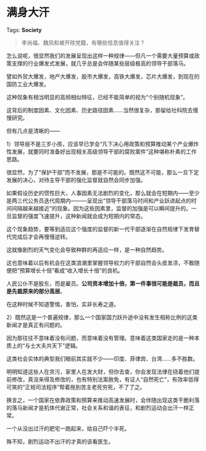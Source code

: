 # 满身大汗

Tags: **Society**

> 李尚福、魏凤和被开除党籍，有哪些信息值得关注？



怎么说呢，很显然我们的发展呈现出这样一种规律——但凡一个需要大量预算或政策支撑的行业爆发式发展，就几乎总是会伴随某些层级极高的领导干部落马。

譬如外贸大爆发，地产大爆发，股市大爆发，高铁大爆发，芯片大爆发，到现在的国防工业大爆发。

这种现象有相当明显的高频相似特征，已经不能简单的视为“个别随机现象”。

这背后的制度因素、文化因素、历史路径因素……当然很复杂，那留给社科院去慢慢研究。

但有几点是清晰的——

1）领导层不是三岁小孩，应该早已学会“凡下决心用政策和预算推动某个产业爆炸性发展，就要同时准备好出现相关高级领导干部的腐败案件”这种堪称朴素的工作思路。

很显然，为了“保护干部”而不发展，那是不可能的。既然这不可能，那么一旦下定发展的决心，对待主导干部的强化监督就自然会同步加强。

如果假设历史的惯性巨大，人事因素无法剧烈的变化，那么就会在短期内——至少是两三代公务员迭代周期内———呈现出“领导干部落马时间和产业跃进起点的时间间隔越来越接近”的现象。因为这些因素里，监督的加强是可以瞬间提升的。一旦监督的强度飞速提升，这种新闻就会成为短期内的常态。

这个现象趋势，要等到适应这个强度的监督的新一代干部逐渐在自然规律下发育替代完成后才会再慢慢逆转。

这就像剧烈的天气变化会导致种群的再适应一样，是一种自然趋势。

这也意味着以后有机会在这类浪潮里掌握领导权力的干部自然会头皮发凉，不敢随便把“预算增长十倍”看成“收入增长十倍”的良机。

人民公仆不是股东，而是雇员。**公司资本增加十倍，第一件事很可能是裁员，而且是先裁原来的部分高层**。

在这种时候不知道警惕，害怕，实非长寿之道。

2）既然这是一个普遍规律，那么一个国家国力跃升途中没有发生相称比例的这类新闻才是真正有问题的。

因为那往往不意味着没有问题，而意味着没有管理。意味着这类国家走的是一种本质上的“与士大夫共天下”逻辑。

这类社会实体的典型我们眼前其实就不少——印度、菲律宾、台湾……多不胜数。

明明知道这些人在贪污，家里人在发大财，但你去查，你会发现法律在绕着他们提前修改，真没来得及修改的，也有特别法案赦免，有证人“自然死亡”，有效率低得可笑的“正规司法程序”帮着拖到苦主老死穷死，不了了之。

换言之，一个国家在依靠政策和预算来推动高速发展时，会伴随出现这类干脆利落的落马新闻才是机体代谢正常，社会关系和谐的表征，和剧烈运动会出汗一样正常。

一个从没出过汗的肥宅一跑起来，给自己吓个半死。

殊不知，剧烈运动不出汗的才真的该看医生。




